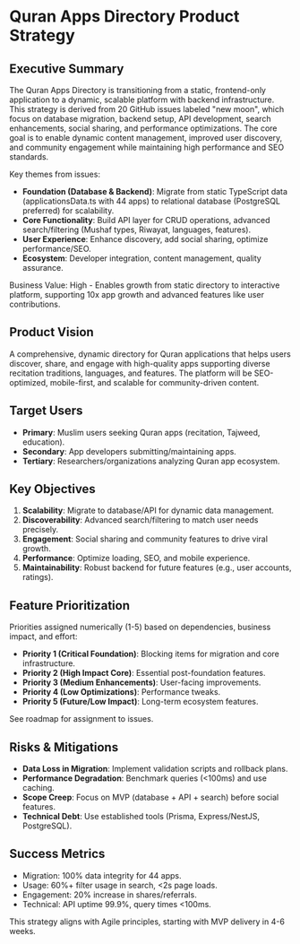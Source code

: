 # Quran Apps Directory Product Strategy

## Executive Summary
The Quran Apps Directory is transitioning from a static, frontend-only application to a dynamic, scalable platform with backend infrastructure. This strategy is derived from 20 GitHub issues labeled "new moon", which focus on database migration, backend setup, API development, search enhancements, social sharing, and performance optimizations. The core goal is to enable dynamic content management, improved user discovery, and community engagement while maintaining high performance and SEO standards.

Key themes from issues:
- **Foundation (Database & Backend)**: Migrate from static TypeScript data (applicationsData.ts with 44 apps) to relational database (PostgreSQL preferred) for scalability.
- **Core Functionality**: Build API layer for CRUD operations, advanced search/filtering (Mushaf types, Riwayat, languages, features).
- **User Experience**: Enhance discovery, add social sharing, optimize performance/SEO.
- **Ecosystem**: Developer integration, content management, quality assurance.

Business Value: High - Enables growth from static directory to interactive platform, supporting 10x app growth and advanced features like user contributions.

## Product Vision
A comprehensive, dynamic directory for Quran applications that helps users discover, share, and engage with high-quality apps supporting diverse recitation traditions, languages, and features. The platform will be SEO-optimized, mobile-first, and scalable for community-driven content.

## Target Users
- **Primary**: Muslim users seeking Quran apps (recitation, Tajweed, education).
- **Secondary**: App developers submitting/maintaining apps.
- **Tertiary**: Researchers/organizations analyzing Quran app ecosystem.

## Key Objectives
1. **Scalability**: Migrate to database/API for dynamic data management.
2. **Discoverability**: Advanced search/filtering to match user needs precisely.
3. **Engagement**: Social sharing and community features to drive viral growth.
4. **Performance**: Optimize loading, SEO, and mobile experience.
5. **Maintainability**: Robust backend for future features (e.g., user accounts, ratings).

## Feature Prioritization
Priorities assigned numerically (1-5) based on dependencies, business impact, and effort:
- **Priority 1 (Critical Foundation)**: Blocking items for migration and core infrastructure.
- **Priority 2 (High Impact Core)**: Essential post-foundation features.
- **Priority 3 (Medium Enhancements)**: User-facing improvements.
- **Priority 4 (Low Optimizations)**: Performance tweaks.
- **Priority 5 (Future/Low Impact)**: Long-term ecosystem features.

See roadmap for assignment to issues.

## Risks & Mitigations
- **Data Loss in Migration**: Implement validation scripts and rollback plans.
- **Performance Degradation**: Benchmark queries (<100ms) and use caching.
- **Scope Creep**: Focus on MVP (database + API + search) before social features.
- **Technical Debt**: Use established tools (Prisma, Express/NestJS, PostgreSQL).

## Success Metrics
- Migration: 100% data integrity for 44 apps.
- Usage: 60%+ filter usage in search, <2s page loads.
- Engagement: 20% increase in shares/referrals.
- Technical: API uptime 99.9%, query times <100ms.

This strategy aligns with Agile principles, starting with MVP delivery in 4-6 weeks.